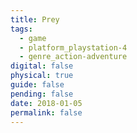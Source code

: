 ```yaml
---
title: Prey
tags:
  - game
  - platform_playstation-4
  - genre_action-adventure
digital: false
physical: true
guide: false
pending: false
date: 2018-01-05
permalink: false
---
```

